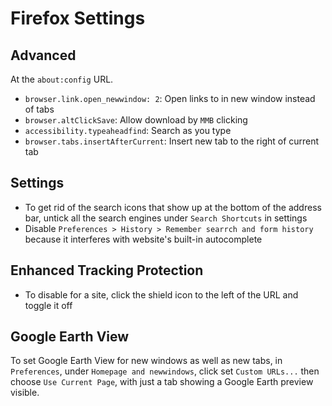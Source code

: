 # Firefox Settings

## Advanced

At the `about:config` URL.

- `browser.link.open_newwindow: 2`: Open links to in new window instead of tabs
- `browser.altClickSave`: Allow download by `MMB` clicking
- `accessibility.typeaheadfind`: Search as you type
- `browser.tabs.insertAfterCurrent`: Insert new tab to the right of current tab

## Settings

- To get rid of the search icons that show up at the bottom of the address bar, untick all the search engines under `Search Shortcuts` in settings
- Disable `Preferences > History > Remember searrch and form history` because it interferes with website's built-in autocomplete

## Enhanced Tracking Protection

- To disable for a site, click the shield icon to the left of the URL and toggle it off

## Google Earth View

To set Google Earth View for new windows as well as new tabs, in `Preferences`, under `Homepage and newwindows`, click set `Custom URLs...` then choose `Use Current Page`, with just a tab showing a Google Earth preview visible.
